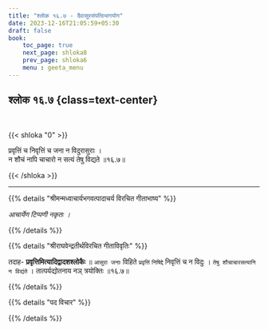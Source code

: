 ```yaml
---
title: "श्लोक १६.७ - दैवासुरसंपत्विभागयोग"
date: 2023-12-16T21:05:59+05:30
draft: false
book:
    toc_page: true
    next_page: shloka8
    prev_page: shloka6
    menu : geeta_menu
---
```




## श्लोक १६.७ {class=text-center}

<br/>

{{< shloka  "0"  >}}

प्रवृत्तिं च निवृत्तिं च जना न विदुरासुराः ।  
न शौचं नापि चाचारो न सत्यं तेषु विद्यते ॥१६.७॥

{{< /shloka >}}

---


{{% details "श्रीमन्मध्वाचार्यभगवत्पादाचर्य विरचित  गीताभाष्य" %}}

*आचार्येण टिप्पणी नकृतः ।*

{{% /details %}}



{{% details "श्रीराघवेन्द्रतीर्थविरचित गीताविवृतिः" %}}

तदाह- **प्रवृत्तिमित्यादिद्वादशश्लोकैः** ॥
`आसुरा जनाः` विहिते `प्रवृत्तिं` `निषिद्दे` 
निवृत्तिं च न विदुः । 
`तेषु शौचाचारसत्यानि न विद्यंते` ।
तात्पर्यद्योतनाय नञ् त्रयोक्तिः ॥१६.७॥

{{% /details %}}


{{% details "पद विचार" %}}


{{% /details %}}

